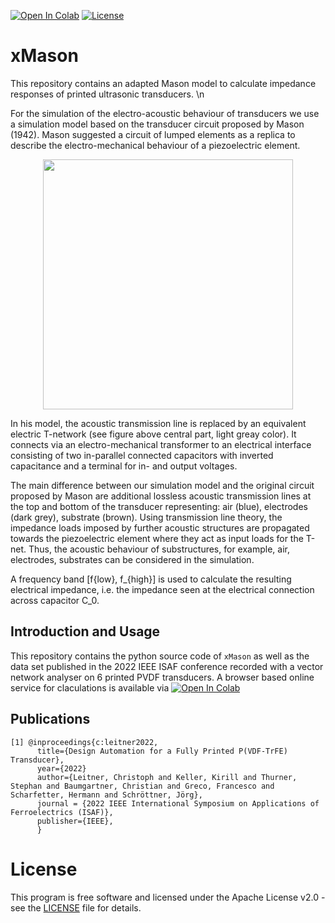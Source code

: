 [![Open In Colab](https://colab.research.google.com/assets/colab-badge.svg)](https://colab.research.google.com/github/luuleitner/xMason/blob/main/xmasonsim.ipynb)
[![License](https://img.shields.io/badge/License-Apache_2.0-blue.svg)](https://opensource.org/licenses/Apache-2.0)

       

# xMason
This repository contains an adapted Mason model to calculate impedance responses of printed ultrasonic transducers. \n

For the simulation of the electro-acoustic behaviour of transducers we use a simulation model based on the transducer circuit proposed by Mason (1942). Mason suggested a circuit of lumped elements as a replica to describe the electro-mechanical behaviour of a piezoelectric element. 

<p align="center">
<img src="https://github.com/luuleitner/xMason/blob/main/data/MasonModel.jpg" height="400">
</p>
In his model, the acoustic transmission line is replaced by an equivalent electric T-network (see figure above central part, light greay color). It connects via an electro-mechanical transformer to an electrical interface consisting of two in-parallel connected capacitors with inverted capacitance and a terminal for in- and output voltages. 

The main difference between our simulation model and the original circuit proposed by Mason are additional lossless acoustic transmission lines at the top and bottom of the transducer representing: air (blue), electrodes (dark grey), substrate (brown). Using transmission line theory, the impedance loads imposed by further acoustic structures are propagated towards the piezoelectric element where they act as input loads for the T-net. Thus, the acoustic behaviour of substructures, for example, air, electrodes, substrates can be considered in the simulation. 

A frequency band [f{low}, f_{high}] is used to calculate the resulting electrical impedance, i.e. the impedance seen at the electrical connection across capacitor C_0. 

## Introduction and Usage
This repository contains the python source code of `xMason` as well as the data set published in the 2022 IEEE ISAF conference recorded with a vector network analyser on 6 printed PVDF transducers. A browser based online service for claculations is available via [![Open In Colab](https://colab.research.google.com/assets/colab-badge.svg)](https://colab.research.google.com/github/luuleitner/xMason/blob/main/xmasonsim.ipynb)

## <a name="citation_1"></a> Publications
```
[1] @inproceedings{c:leitner2022,
      title={Design Automation for a Fully Printed P(VDF-TrFE) Transducer},
      year={2022}  
      author={Leitner, Christoph and Keller, Kirill and Thurner, Stephan and Baumgartner, Christian and Greco, Francesco and Scharfetter, Hermann and Schröttner, Jörg},
      journal = {2022 IEEE International Symposium on Applications of Ferroelectrics (ISAF)},
      publisher={IEEE},
      }
```
    
# License

This program is free software and licensed under the Apache License v2.0 - see the [LICENSE](https://github.com/luuleitner/xMason/blob/main/LICENSE) file for details.
